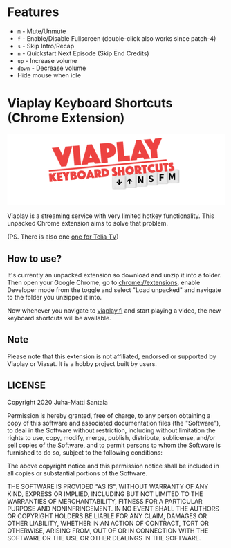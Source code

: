 # Features

- `m`     - Mute/Unmute  
- `f`     - Enable/Disable Fullscreen (double-click also works since patch-4)  
- `s`     - Skip Intro/Recap  
- `n`     - Quickstart Next Episode (Skip End Credits)  
- `up`    - Increase volume  
- `down`  - Decrease volume  
- Hide mouse when idle  

# Viaplay Keyboard Shortcuts (Chrome Extension)

![](project-logo-viaplay-shortcuts.png)

Viaplay is a streaming service with very limited hotkey functionality. This unpacked Chrome extension aims to solve that problem.

(PS. There is also one [one for Telia TV](https://github.com/Hamatti/teliatv-keyboard-shortcuts))

## How to use?

It's currently an unpacked extension so download and unzip it into a folder. Then open your Google Chrome, go to [chrome://extensions](chrome://extensions), enable Developer mode from the toggle and select "Load unpacked" and navigate to the folder you unzipped it into.

Now whenever you navigate to [viaplay.fi](https://viaplay.fi) and start playing a video, the new keyboard shortcuts will be available.

## Note

Please note that this extension is not affiliated, endorsed or supported by Viaplay or Viasat. It is a hobby project built by users.

## LICENSE

Copyright 2020 Juha-Matti Santala

Permission is hereby granted, free of charge, to any person obtaining a copy of this software and associated documentation files (the "Software"), to deal in the Software without restriction, including without limitation the rights to use, copy, modify, merge, publish, distribute, sublicense, and/or sell copies of the Software, and to permit persons to whom the Software is furnished to do so, subject to the following conditions:

The above copyright notice and this permission notice shall be included in all copies or substantial portions of the Software.

THE SOFTWARE IS PROVIDED "AS IS", WITHOUT WARRANTY OF ANY KIND, EXPRESS OR IMPLIED, INCLUDING BUT NOT LIMITED TO THE WARRANTIES OF MERCHANTABILITY, FITNESS FOR A PARTICULAR PURPOSE AND NONINFRINGEMENT. IN NO EVENT SHALL THE AUTHORS OR COPYRIGHT HOLDERS BE LIABLE FOR ANY CLAIM, DAMAGES OR OTHER LIABILITY, WHETHER IN AN ACTION OF CONTRACT, TORT OR OTHERWISE, ARISING FROM, OUT OF OR IN CONNECTION WITH THE SOFTWARE OR THE USE OR OTHER DEALINGS IN THE SOFTWARE.
